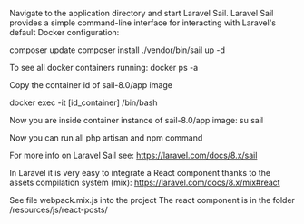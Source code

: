 Navigate to the application directory and start Laravel Sail. Laravel Sail provides a simple command-line interface for interacting with Laravel's default Docker configuration:

composer update
composer install
./vendor/bin/sail up -d

To see all docker containers running:
docker ps -a

Copy the container id of sail-8.0/app image

docker exec -it [id_container] /bin/bash

Now you are inside container instance of sail-8.0/app image:
su sail

Now you can run all php artisan and npm command

For more info on Laravel Sail see: https://laravel.com/docs/8.x/sail

In Laravel it is very easy to integrate a React component thanks to the assets compilation system (mix): https://laravel.com/docs/8.x/mix#react

See file webpack.mix.js into the project 
The react component is in the folder /resources/js/react-posts/
